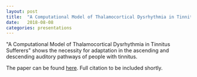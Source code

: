 ```yaml
---
layout: post
title:  "A Computational Model of Thalamocortical Dysrhythmia in Tinnitus Sufferers"
date:   2018-08-08
categories: presentations
---
```

"A Computational Model of Thalamocortical Dysrhythmia in Tinnitus Sufferers" shows the necessity for adaptation in the ascending and descending auditory pathways of people with tinnitus.

The paper can be found [here]. Full citation to be included shortly.

[here]: https://ieeexplore.ieee.org/document/8426011/

